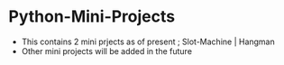 # Python-Mini-Projects
- This contains 2 mini prjects as of present ; Slot-Machine | Hangman
- Other mini projects will be added in the future
